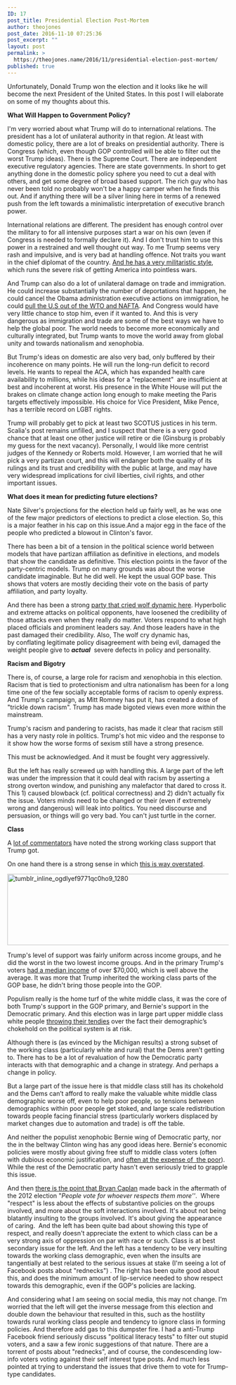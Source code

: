 ```yaml
---
ID: 17
post_title: Presidential Election Post-Mortem
author: theojones
post_date: 2016-11-10 07:25:36
post_excerpt: ""
layout: post
permalink: >
  https://theojones.name/2016/11/presidential-election-post-mortem/
published: true
---
```

Unfortunately, Donald Trump won the election and it looks like he will become the next President of the United States. In this post I will elaborate on some of my thoughts about this.

<strong>What Will Happen to Government Policy?</strong>

I'm very worried about what Trump will do to international relations. The president has a lot of unilateral authority in that region. At least with domestic policy, there are a lot of breaks on presidential authority. There is Congress (which, even though GOP controlled will be able to filter out the worst Trump ideas). There is the Supreme Court. There are independent executive regulatory agencies. There are state governments. In short to get anything done in the domestic policy sphere you need to cut a deal with others, and get some degree of broad based support. The rich guy who has never been told no probably won't be a happy camper when he finds this out. And if anything there will be a silver lining here in terms of a renewed push from the left towards a minimalistic interpretation of executive branch power.

International relations are different. The president has enough control over the military to for all intensive purposes start a war on his own (even if Congress is needed to formally declare it). And I don't trust him to use this power in a restrained and well thought out way. To me Trump seems very rash and impulsive, and is very bad at handling offence. Not traits you want in the chief diplomat of the country. <a href="http://www.expressnews.com/news/news_columnists/brian_chasnoff/article/Trump-I-love-war-6630963.php">And he has a very militaristic style</a>, which runs the severe risk of getting America into pointless wars.

And Trump can also do a lot of unilateral damage on trade and immigration. He could increase substantially the number of deportations that happen, he could cancel the Obama administration executive actions on immigration, he could <a href="http://www.bloomberg.com/politics/trackers/2016-09-19/trump-could-legally-withdraw-u-s-from-nafta-wto-report">pull the U.S out of the WTO and NAFTA</a>. And Congress would have very little chance to stop him, even if it wanted to. And this is very dangerous as immigration and trade are some of the best ways we have to help the global poor. The world needs to become more economically and culturally integrated, but Trump wants to move the world away from global unity and towards nationalism and xenophobia.

But Trump's ideas on domestic are also very bad, only buffered by their incoherence on many points. He will run the long-run deficit to record levels. He wants to repeal the ACA, which has expanded health care availability to millions, while his ideas for a "replacement"  are insufficient at best and incoherent at worst. His presence in the White House will put the brakes on climate change action long enough to make meeting the Paris targets effectively impossible. His choice for Vice President, Mike Pence, has a terrible record on LGBT rights.

Trump will probably get to pick at least two SCOTUS justices in his term. Scalia's post remains unfilled, and I suspect that there is a very good chance that at least one other justice will retire or die (Ginsburg is probably my guess for the next vacancy). Personally, I would like more centrist judges of the Kennedy or Roberts mold. However, I am worried that he will pick a very partizan court, and this will endanger both the quality of its rulings and its trust and credibility with the public at large, and may have very widespread implications for civil liberties, civil rights, and other important issues.

<strong>What does it mean for predicting future elections?</strong>

Nate Silver's projections for the election held up fairly well, as he was one of the few major predictors of elections to predict a close election. So, this is a major feather in his cap on this issue.And a major egg in the face of the people who predicted a blowout in Clinton's favor.

There has been a bit of a tension in the political science world between models that have partizan affiliation as definitive in elections, and models that show the candidate as definitive. This election points in the favor of the party-centric models. Trump on many grounds was about the worse candidate imaginable. But he did well. He kept the usual GOP base. This shows that voters are mostly deciding their vote on the basis of party affiliation, and party loyalty.

And there has been a strong <a href="http://www.reconsidermedia.com/something-to-consider/the-parties-who-cried-wolf">party that cried wolf dynamic here</a>. Hyperbolic and extreme attacks on political opponents, have loosened the credibility of those attacks even when they really do matter. Voters respond to what high placed officials and prominent leaders say. And those leaders have in the past damaged their credibility. Also, The wolf cry dynamic has, by conflating legitimate policy disagreement with being evil, damaged the weight people give to <em><strong>actual</strong></em>  severe defects in policy and personality.

<strong>Racism and Bigotry</strong>

There is, of course, a large role for racism and xenophobia in this election. Racism that is tied to protectionism and ultra nationalism has been for a long time one of the few socially acceptable forms of racism to openly express. And Trump's campaign, as Mitt Romney has put it, has created a dose of "trickle down racism". Trump has made bigoted views even more within the mainstream.

Trump's racism and pandering to racists, has made it clear that racism still has a very nasty role in politics. Trump's hot mic video and the response to it show how the worse forms of sexism still have a strong presence.

This must be acknowledged. And it must be fought very aggressively.

But the left has really screwed up with handling this. A large part of the left was under the impression that it could deal with racism by asserting a strong overton window, and punishing any malefactor that dared to cross it. This 1) caused blowback (cf. political correctness) and 2) didn't actually fix the issue. Voters minds need to be changed or their (even if extremely wrong and dangerous) will leak into politics. You need discourse and persuasion, or things will go very bad. You can't just turtle in the corner.

<strong>Class</strong>

A <a href="https://www.google.com/url?sa=t&amp;rct=j&amp;q=&amp;esrc=s&amp;source=newssearch&amp;cd=2&amp;cad=rja&amp;uact=8&amp;ved=0ahUKEwjTk7arvp3QAhUO6WMKHcYIA58QqQIIIigAMAE&amp;url=https%3A%2F%2Fwww.washingtonpost.com%2Fnews%2Fwonk%2Fwp%2F2016%2F11%2F09%2Fhow-trump-won-the-revenge-of-working-class-whites%2F&amp;usg=AFQjCNH_KUX9h1lGH-4kcqATj9u9La5rxg">lot of commentators</a> have noted the strong working class support that Trump got.

On one hand there is a strong sense in which <a href="http://t.umblr.com/redirect?z=http%3A%2F%2Fwww.nytimes.com%2Finteractive%2F2016%2F11%2F08%2Fus%2Fpolitics%2Felection-exit-polls.html&amp;t=MjA5MGFmNDUzMTJkZTg3ODFhMmY1MTkxNjkyMzFhN2YwOWZiYjU0MixGSzlna3hwMg%3D%3D&amp;b=t%3AxjrBfV2dR-oDm6HmUeBbcw&amp;m=1">this is way overstated</a>.

<img class="alignnone size-full wp-image-19" src="https://theojones.name/wp-content/uploads/2016/11/tumblr_inline_ogdlyef9771qc0ho9_1280.png" alt="tumblr_inline_ogdlyef9771qc0ho9_1280" width="804" height="162" />

Trump's level of support was fairly uniform across income groups, and he did the worst in the two lowest income groups. And in the primary Trump's voters <a href="http://fivethirtyeight.com/features/the-mythology-of-trumps-working-class-support/">had a median income</a> of over $70,000, which is well above the average. It was more that Trump inherited the working class parts of the GOP base, he didn't bring those people into the GOP.

Populism really is the home turf of the white middle class, it was the core of both Trump's support in the GOP primary, and Bernie's support in the Democratic primary. And this election was in large part upper middle class white people <a href="https://www.reddit.com/r/The_Donald/comments/4p82vj/can_someone_explain_the_chicken_tenders_meme/">throwing their tendies</a> over the fact their demographic’s chokehold on the political system is at risk.

Although there is (as evinced by the Michigan results) a strong subset of the working class (particularly white and rural) that the Dems aren’t getting to. There has to be a lot of revaluation of how the Democratic party interacts with that demographic and a change in strategy. And perhaps a change in policy.

But a large part of the issue here is that middle class still has its chokehold and the Dems can’t afford to really make the valuable white middle class demographic worse off, even to help poor people, so tensions between demographics within poor people get stoked, and large scale redistribution towards people facing financial stress (particularly workers displaced by market changes due to automation and trade) is off the table.

And neither the populist xenophobic Bernie wing of Democratic party, nor the in the beltway Clinton wing has any good ideas here. Bernie's economic policies were mostly about giving free stuff to middle class voters (often with dubious economic justification, and <a href="https://www.washingtonpost.com/opinions/bernie-sanderss-health-care-plan-could-actually-hurt-the-poor/2016/02/28/f2e16496-dc08-11e5-925f-1d10062cc82d_story.html">often at the expense of  the poor</a>). While the rest of the Democratic party hasn't even seriously tried to grapple this issue.

And then <a href="http://econlog.econlib.org/archives/2012/11/the_respect_mot.html">there is the point that Bryan Caplan</a> made back in the aftermath of the 2012 election "<i>People vote for whoever respects them more''</i>.  Where "respect" is less about the effects of substantive policies on the groups involved, and more about the soft interactions involved. It's about not being blatantly insulting to the groups involved. It's about giving the appearance of caring.  And the left has been quite bad about showing this type of respect, and really doesn't appreciate the extent to which class can be a very strong axis of oppression on par with race or such. Class is at best secondary issue for the left. And the left has a tendency to be very insulting towards the working class demographic, even when the insults are tangentially at best related to the serious issues at stake (I'm seeing a lot of Facebook posts about "rednecks") . The right has been quite good about this, and does the minimum amount of lip-service needed to show respect towards this demographic, even if the GOP's policies are lacking.

And considering what I am seeing on social media, this may not change. I’m worried that the left will get the inverse message from this election and double down the behaviour that resulted in this, such as the hostility towards rural working class people and tendency to ignore class in forming policies. And therefore add gas to this dumpster fire. I had a anti-Trump Facebook friend seriously discuss "political literacy tests" to filter out stupid voters, and a saw a few ironic suggestions of that nature. There are a torrent of posts about "rednecks", and of course, the condescending low-info voters voting against their self interest type posts. And much less pointed at trying to understand the issues that drive them to vote for Trump-type candidates.